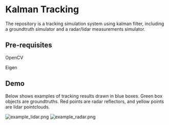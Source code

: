 Kalman Tracking
==================
The repository is a tracking simulation system using kalman filter, including a groundtruth simulator and a radar/lidar measurements simulator.

Pre-requisites
--------------
OpenCV

Eigen

Demo
-----
Below shows examples of tracking results drawn in blue boxes. Green box objects are groundtruths. Red points are radar reflectors, and yellow points are lidar pointclouds.

![example_lidar.png](https://github.com/hunterlew/kalman_tracking/blob/master/example_lidar.png)
![example_radar.png](https://github.com/hunterlew/kalman_tracking/blob/master/example_radar.png)
